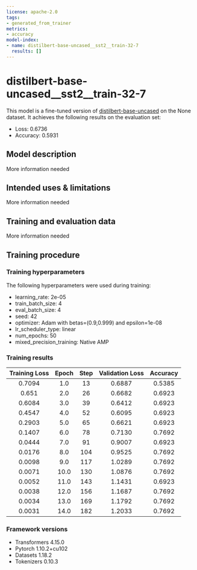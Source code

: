 ```yaml
---
license: apache-2.0
tags:
- generated_from_trainer
metrics:
- accuracy
model-index:
- name: distilbert-base-uncased__sst2__train-32-7
  results: []
---
```


<!-- This model card has been generated automatically according to the information the Trainer had access to. You
should probably proofread and complete it, then remove this comment. -->

# distilbert-base-uncased__sst2__train-32-7

This model is a fine-tuned version of [distilbert-base-uncased](https://huggingface.co/distilbert-base-uncased) on the None dataset.
It achieves the following results on the evaluation set:
- Loss: 0.6736
- Accuracy: 0.5931

## Model description

More information needed

## Intended uses & limitations

More information needed

## Training and evaluation data

More information needed

## Training procedure

### Training hyperparameters

The following hyperparameters were used during training:
- learning_rate: 2e-05
- train_batch_size: 4
- eval_batch_size: 4
- seed: 42
- optimizer: Adam with betas=(0.9,0.999) and epsilon=1e-08
- lr_scheduler_type: linear
- num_epochs: 50
- mixed_precision_training: Native AMP

### Training results

| Training Loss | Epoch | Step | Validation Loss | Accuracy |
|:-------------:|:-----:|:----:|:---------------:|:--------:|
| 0.7094        | 1.0   | 13   | 0.6887          | 0.5385   |
| 0.651         | 2.0   | 26   | 0.6682          | 0.6923   |
| 0.6084        | 3.0   | 39   | 0.6412          | 0.6923   |
| 0.4547        | 4.0   | 52   | 0.6095          | 0.6923   |
| 0.2903        | 5.0   | 65   | 0.6621          | 0.6923   |
| 0.1407        | 6.0   | 78   | 0.7130          | 0.7692   |
| 0.0444        | 7.0   | 91   | 0.9007          | 0.6923   |
| 0.0176        | 8.0   | 104  | 0.9525          | 0.7692   |
| 0.0098        | 9.0   | 117  | 1.0289          | 0.7692   |
| 0.0071        | 10.0  | 130  | 1.0876          | 0.7692   |
| 0.0052        | 11.0  | 143  | 1.1431          | 0.6923   |
| 0.0038        | 12.0  | 156  | 1.1687          | 0.7692   |
| 0.0034        | 13.0  | 169  | 1.1792          | 0.7692   |
| 0.0031        | 14.0  | 182  | 1.2033          | 0.7692   |


### Framework versions

- Transformers 4.15.0
- Pytorch 1.10.2+cu102
- Datasets 1.18.2
- Tokenizers 0.10.3
